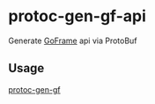 # protoc-gen-gf-api
Generate [GoFrame](https://github.com/gogf/gf) api via ProtoBuf

## Usage
[protoc-gen-gf](https://github.com/zcyc/protoc-gen-gf)